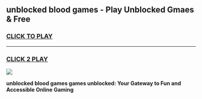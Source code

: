 
## unblocked blood games - Play Unblocked Gmaes & Free
<h3>
<a href="https://news.freeplayer.one?title=unblocked_blood_games&ref=23F">CLICK TO PLAY</a></h3>
<hr>

<h3>
<a href="https://news.freeplayer.one?title=unblocked_blood_games&ref=23F">CLICK 2 PLAY</a>
  
</h3>

<a href="https://news.freeplayer.one?title=unblocked_blood_games&ref=23F/"><img src="https://clearcache.store/games.png"></a>


**unblocked blood games games unblocked: Your Gateway to Fun and Accessible Online Gaming**
